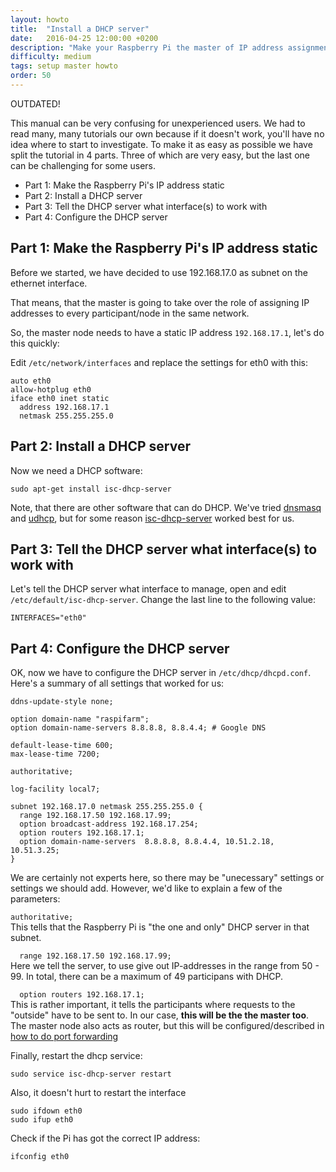 ```yaml
---
layout: howto
title:  "Install a DHCP server"
date:   2016-04-25 12:00:00 +0200
description: "Make your Raspberry Pi the master of IP address assignment"
difficulty: medium
tags: setup master howto
order: 50
---
```



OUTDATED!




This manual can be very confusing for unexperienced users. We had to read many, many tutorials our own because if it doesn't work, you'll have no idea where to start to investigate. To make it as easy as possible we have split the tutorial in 4 parts. Three of which are very easy, but the last one can be challenging for some users.

* Part 1: Make the Raspberry Pi's IP address static
* Part 2: Install a DHCP server
* Part 3: Tell the DHCP server what interface(s) to work with
* Part 4: Configure the DHCP server

## Part 1: Make the Raspberry Pi's IP address static

Before we started, we have decided to use 192.168.17.0 as subnet on the ethernet interface.

That means, that the master is going to take over the role of assigning IP addresses to every participant/node in the same network.

So, the master node needs to have a static IP address `192.168.17.1`, let's do this quickly:

Edit `/etc/network/interfaces` and replace the settings for eth0 with this:

```shell
auto eth0
allow-hotplug eth0
iface eth0 inet static
  address 192.168.17.1
  netmask 255.255.255.0
```


## Part 2: Install a DHCP server

Now we need a DHCP software:

```shell
sudo apt-get install isc-dhcp-server
```

Note, that there are other software that can do DHCP. We've tried [dnsmasq](http://www.thekelleys.org.uk/dnsmasq/doc.html) and [udhcp](https://udhcp.busybox.net/), but for some reason [isc-dhcp-server](https://www.isc.org/downloads/dhcp/) worked best for us.


## Part 3: Tell the DHCP server what interface(s) to work with

Let's tell the DHCP server what interface to manage, open and edit `/etc/default/isc-dhcp-server`.
Change the last line to the following value:

```shell
INTERFACES="eth0"
```


## Part 4: Configure the DHCP server

OK, now we have to configure the DHCP server in `/etc/dhcp/dhcpd.conf`.
Here's a summary of all settings that worked for us:

```shell
ddns-update-style none;

option domain-name "raspifarm";
option domain-name-servers 8.8.8.8, 8.8.4.4; # Google DNS

default-lease-time 600;
max-lease-time 7200;

authoritative;

log-facility local7;

subnet 192.168.17.0 netmask 255.255.255.0 {
  range 192.168.17.50 192.168.17.99;
  option broadcast-address 192.168.17.254;
  option routers 192.168.17.1;
  option domain-name-servers  8.8.8.8, 8.8.4.4, 10.51.2.18, 10.51.3.25;
}
```

We are certainly not experts here, so there may be "unecessary" settings or settings we should add. However, we'd like to explain a few of the parameters:

`authoritative;`  
This tells that the Raspberry Pi is "the one and only" DHCP server in that subnet.

`  range 192.168.17.50 192.168.17.99;`  
Here we tell the server, to use give out IP-addresses in the range from 50 - 99. In total, there can be a maximum of 49 participans with DHCP.

`  option routers 192.168.17.1;`  
This is rather important, it tells the participants where requests to the "outside" have to be sent to. In our case, **this will be the the master too**. The master node also acts as router, but this will be configured/described in [how to do port forwarding](/configure-port-forwarding)


Finally, restart the dhcp service:

```shell
sudo service isc-dhcp-server restart
```

Also, it doesn't hurt to restart the interface

```shell
sudo ifdown eth0
sudo ifup eth0
```

Check if the Pi has got the correct IP address:

```shell
ifconfig eth0
```
